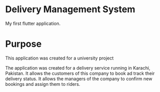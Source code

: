 # Delivery Management System

My first flutter application.

# Purpose

This application was created for a university project 

The application was created for a delivery service running in Karachi, Pakistan. 
It allows the customers of this company to book ad track their delivery status.
It allows the managers of the company to confirm new bookings and assign them to riders.
